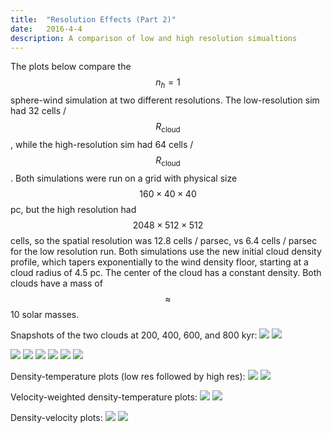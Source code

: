 ```yaml
---
title:  "Resolution Effects (Part 2)"
date:   2016-4-4
description: A comparison of low and high resolution simualtions
---
```


The plots below compare the $$n_h = 1$$ sphere-wind simulation at 
two different resolutions. The low-resolution sim had 32 cells / $$R_\mathrm{cloud}$$,
while the high-resolution sim had 64 cells / $$R_\mathrm{cloud}$$. Both simulations 
were run on a grid with physical size $$160\times40\times40$$ pc, but the high resolution 
had $$2048\times512\times512$$ cells, so the spatial resolution was
12.8 cells / parsec, vs 6.4 cells / parsec for the low resolution run. Both simulations use the
new initial cloud density profile, which tapers exponentially to the wind density floor, starting
at a cloud radius of 4.5 pc. The center of the cloud has a constant density. Both clouds have
a mass of $$\approx$$ 10 solar masses.

Snapshots of the two clouds at 200, 400, 600, and 800 kyr:
<img src="{{ site.url }}assets/images/swn1_lowres_new_200.png">
<img src="{{ site.url }}assets/images/swn1_highres_new_200.png">

<img src="{{ site.url }}assets/images/swn1_lowres_new_400.png">
<img src="{{ site.url }}assets/images/swn1_highres_new_400.png">

<img src="{{ site.url }}assets/images/swn1_lowres_new_600.png">
<img src="{{ site.url }}assets/images/swn1_highres_new_600.png">

<img src="{{ site.url }}assets/images/swn1_lowres_new_800.png">
<img src="{{ site.url }}assets/images/swn1_highres_new_800.png">

Density-temperature plots (low res followed by high res):
<img src="{{ site.url }}assets/images/swn1_lowres_new_nT_200.png">
<img src="{{ site.url }}assets/images/swn1_highres_new_nT_200.png">

Velocity-weighted density-temperature plots:
<img src="{{ site.url }}assets/images/swn1_lowres_new_nvT_200.png">
<img src="{{ site.url }}assets/images/swn1_highres_new_nvT_200.png">

Density-velocity plots:
<img src="{{ site.url }}assets/images/swn1_lowres_new_nv_200.png">
<img src="{{ site.url }}assets/images/swn1_highres_new_nv_20.png">

